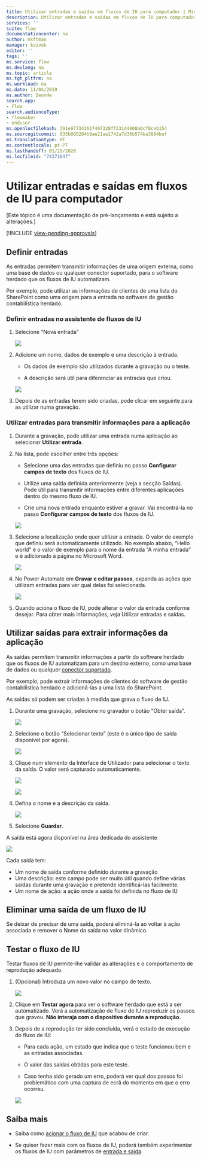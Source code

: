 ```yaml
---
title: Utilizar entradas e saídas em fluxos de IU para computador | Microsoft Docs
description: Utilizar entradas e saídas em fluxos de IU para computador.
services: ''
suite: flow
documentationcenter: na
author: msftman
manager: kvivek
editor: ''
tags: ''
ms.service: flow
ms.devlang: na
ms.topic: article
ms.tgt_pltfrm: na
ms.workload: na
ms.date: 11/04/2019
ms.author: DeonHe
search.app:
- Flow
search.audienceType:
- flowmaker
- enduser
ms.openlocfilehash: 391e977343617497328ff231d4808a0c78ceb154
ms.sourcegitcommit: 835b005284b9ae21ae1742a7d36b574ba3884bef
ms.translationtype: HT
ms.contentlocale: pt-PT
ms.lasthandoff: 01/29/2020
ms.locfileid: "74371647"
---
```

# <a name="use-inputs-and-outputs-in-desktop-ui-flows"></a>Utilizar entradas e saídas em fluxos de IU para computador

[Este tópico é uma documentação de pré-lançamento e está sujeito a alterações.]

[!INCLUDE [view-pending-approvals](../includes/cc-rebrand.md)]

## <a name="define-inputs"></a>Definir entradas

As entradas permitem transmitir informações de uma origem externa, como uma base de dados ou qualquer conector suportado, para o software herdado que os fluxos de IU automatizam.

Por exemplo, pode utilizar as informações de clientes de uma lista do SharePoint como uma origem para a entrada no software de gestão contabilística herdado.

### <a name="define-inputs-in-the-ui-flows-wizard"></a>Definir entradas no assistente de fluxos de IU

1. Selecione “Nova entrada”

   ![](../media/inputs-outputs-desktop/2eb6313a0e966f1fbfc352445b89ee39.png)

1. Adicione um nome, dados de exemplo e uma descrição à entrada.

    - Os dados de exemplo são utilizados durante a gravação ou o teste.

    - A descrição será útil para diferenciar as entradas que criou.

   ![](../media/inputs-outputs-desktop/e33d206bf2158228277a276261c49785.png)

1.  Depois de as entradas terem sido criadas, pode clicar em seguinte para as utilizar numa gravação.

### <a name="use-inputs-to-pass-information-to-the-application"></a>Utilizar entradas para transmitir informações para a aplicação

1. Durante a gravação, pode utilizar uma entrada numa aplicação ao selecionar **Utilizar entrada**.

1. Na lista, pode escolher entre três opções:

    - Selecione uma das entradas que definiu no passo **Configurar campos de texto** dos fluxos de IU.

    - Utilize uma saída definida anteriormente (veja a secção Saídas). Pode útil para transmitir informações entre diferentes aplicações dentro do mesmo fluxo de IU.

    - Crie uma nova entrada enquanto estiver a gravar. Vai encontrá-la no passo **Configurar campos de texto** dos fluxos de IU.

   ![](../media/inputs-outputs-desktop/de36baa0f85d5a19304e1606de25aa3e.png)

1. Selecione a localização onde quer utilizar a entrada. O valor de exemplo que definiu será automaticamente utilizado. No exemplo abaixo, “Hello world” é o valor de exemplo para o nome da entrada “A minha entrada” e é adicionado à página no Microsoft Word.  
    
    ![](../media/inputs-outputs-desktop/d6b74dc86f38c51cf1daa0582ff0cc33.png)

1. No Power Automate em **Gravar e editar passos**, expanda as ações que utilizam entradas para ver qual delas foi selecionada.

   ![](../media/inputs-outputs-desktop/340aa71942b618431b0455b632f76f52.png)

1. Quando aciona o fluxo de IU, pode alterar o valor da entrada conforme desejar. Para obter mais informações, veja Utilizar entradas e saídas.

## <a name="use-outputs-to-extract-information-from-the-app"></a>Utilizar saídas para extrair informações da aplicação

As saídas permitem transmitir informações a partir do software herdado que os fluxos de IU automatizam para um destino externo, como uma base de dados ou qualquer [conector suportado](https://flow.microsoft.com/connectors/).

Por exemplo, pode extrair informações de clientes do software de gestão contabilística herdado e adicioná-las a uma lista do SharePoint.

As saídas só podem ser criadas à medida que grava o fluxo de IU.

1. Durante uma gravação, selecione no gravador o botão “Obter saída”.

   ![](../media/inputs-outputs-desktop/13f8dfca19c0ed04ca2a0f87bf7055ea.png)

1. Selecione o botão “Selecionar texto” (este é o único tipo de saída disponível por agora).

   ![](../media/inputs-outputs-desktop/2845b73ee807a5be747c1dc494570ab7.png)

1. Clique num elemento da Interface de Utilizador para selecionar o texto da saída. O valor será capturado automaticamente.

   ![](../media/inputs-outputs-desktop/7df19b56aadcd0aef207c7372a04b3c6.png)

   ![](../media/inputs-outputs-desktop/af55a0bf39d805b154a783eff3de131b.png)

1. Defina o nome e a descrição da saída.

   ![](../media/inputs-outputs-desktop/a083579ee011dfb76aa21fac116796a3.png)

1. Selecione **Guardar**. 

A saída está agora disponível na área dedicada do assistente

   ![](../media/inputs-outputs-desktop/b9f396de0b5893c5a3152b592911f67a.png)

Cada saída tem:

-  Um nome de saída conforme definido durante a gravação
-  Uma descrição: este campo pode ser muito útil quando define várias saídas durante uma gravação e pretende identificá-las facilmente.
-  Um nome de ação: a ação onde a saída foi definida no fluxo de IU

## <a name="delete-an-output-from-a-ui-flow"></a>Eliminar uma saída de um fluxo de IU

Se deixar de precisar de uma saída, poderá eliminá-la ao voltar à ação associada e remover o Nome da saída no valor dinâmico.

## <a name="test-your-ui-flow"></a>Testar o fluxo de IU

Testar fluxos de IU permite-lhe validar as alterações e o comportamento de reprodução adequado.

1. (Opcional) Introduza um novo valor no campo de texto. 
    
    ![](../media/inputs-outputs-desktop/0b4aef639c4ab30b93413e1e7a5e662d.png)

1. Clique em **Testar agora** para ver o software herdado que está a ser automatizado. Verá a automatização de fluxo de IU reproduzir os passos que gravou. **Não interaja com o dispositivo durante a reprodução.**

1. Depois de a reprodução ter sido concluída, verá o estado de execução do fluxo de IU:

    - Para cada ação, um estado que indica que o teste funcionou bem e as entradas associadas.

    - O valor das saídas obtidas para este teste.

    - Caso tenha sido gerado um erro, poderá ver qual dos passos foi problemático com uma captura de ecrã do momento em que o erro ocorreu.

   ![](../media/inputs-outputs-desktop/85056d7942d12a5408005f5b683d432b.png)

## <a name="learn-more"></a>Saiba mais

- Saiba como [acionar o fluxo de IU](run-ui-flow.md) que acabou de criar.

- Se quiser fazer mais com os fluxos de IU, poderá também experimentar os fluxos de IU com parâmetros de [entrada e saída](inputs-outputs-web.md).


